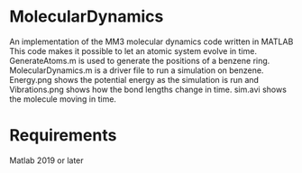 # MolecularDynamics
An implementation of the MM3 molecular dynamics code written in MATLAB
This code makes it possible to let an atomic system evolve in time. GenerateAtoms.m is used to generate the positions of a benzene ring. MolecularDynamics.m is a driver file to run a simulation on benzene. Energy.png shows the potential energy as the simulation is run and Vibrations.png shows how the bond lengths change in time. sim.avi shows the molecule moving in time.
# Requirements
Matlab 2019 or later
